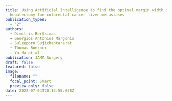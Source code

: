 ```yaml
---
title: Using Artificial Intelligence to find the optimal margin width in
  hepatectomy for colorectal cancer liver metastases
publication_types:
  - "2"
authors:
  - Dimitris Bertsimas
  - Georgios Antonios Margonis
  - Suleeporn Sujichantararat
  - Thomas Boerner
  - Yu Ma et al
publication: JAMA Surgery
draft: false
featured: false
image:
  filename: ""
  focal_point: Smart
  preview_only: false
date: 2022-07-04T20:13:55.078Z
---
```

